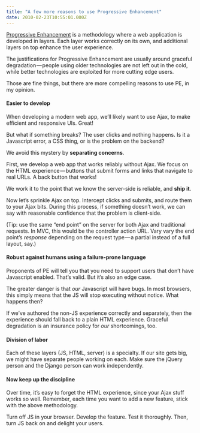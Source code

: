 ```yaml
---
title: "A few more reasons to use Progressive Enhancement"
date: 2010-02-23T10:55:01.000Z
---
```


[Progressive Enhancement](http://www.alistapart.com/articles/understandingprogressiveenhancement) is a methodology where a web application is developed in layers. Each layer works correctly on its own, and additional layers on top enhance the user experience.

The justifications for Progressive Enhancement are usually around graceful degradation — people using older technologies are not left out in the cold, while better technologies are exploited for more cutting edge users.

Those are fine things, but there are more compelling reasons to use PE, in my opinion.

#### **Easier to develop**

When developing a modern web app, we’ll likely want to use Ajax, to make efficient and responsive UIs. Great!

But what if something breaks? The user clicks and nothing happens. Is it a Javascript error, a CSS thing, or is the problem on the backend?

We avoid this mystery by **separating concerns**.

First, we develop a web app that works reliably without Ajax. We focus on the HTML experience — buttons that submit forms and links that navigate to real URLs. A back button that works!

We work it to the point that we know the server-side is reliable, and **ship it**.

Now let’s sprinkle Ajax on top. Intercept clicks and submits, and route them to your Ajax bits. During this process, if something doesn’t work, we can say with reasonable confidence that the problem is client-side.

(Tip: use the same “end point” on the server for both Ajax and traditional requests. In MVC, this would be the controller action URL. Vary vary the end point’s _response_ depending on the request type — a partial instead of a full layout, say.)

#### **Robust against humans using a failure-prone language**

Proponents of PE will tell you that you need to support users that don’t have Javascript enabled. That’s valid. But it’s also an edge case.

The greater danger is that _our_ Javascript will have bugs. In most browsers, this simply means that the JS will stop executing without notice. What happens then?

If we’ve authored the non-JS experience correctly and separately, then the experience should fall back to a plain HTML experience. Graceful degradation is an insurance policy for _our_ shortcomings, too.

#### **Division of labor**

Each of these layers (JS, HTML, server) is a specialty. If our site gets big, we might have separate people working on each. Make sure the jQuery person and the Django person can work independently.

#### **Now keep up the discipline**

Over time, it’s easy to forget the HTML experience, since your Ajax stuff works so well. Remember, each time you want to add a new feature, stick with the above methodology.

Turn off JS in your browser. Develop the feature. Test it thoroughly. Then, turn JS back on and delight your users.
